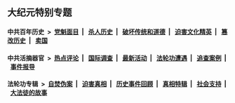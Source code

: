 ## 大纪元特别专题

#### 中共百年历史 &nbsp;>&nbsp; [党魁面目](indexes/nf1176107/README.md?10260430) &nbsp;| &nbsp; [杀人历史](indexes/nf1176106/README.md?10260430) &nbsp;| &nbsp; [破坏传统和道德](indexes/nf1176106/README.md?10260430) &nbsp;| &nbsp; [迫害文化精英](indexes/nf1176111/README.md?10260430) &nbsp;| &nbsp; [篡改历史](indexes/nf1176115/README.md?10260430) &nbsp;| &nbsp; [卖国](indexes/nf1176117/README.md?10260430) 

#### 中共活摘器官 &nbsp;>&nbsp; [热点评论](indexes/nf5879/README.md?10260430) &nbsp;| &nbsp; [国际调查](indexes/nf5947/README.md?10260430) &nbsp;| &nbsp; [最新活动](indexes/nf5883/README.md?10260430) &nbsp;| &nbsp; [法轮功遭遇](indexes/nf5881/README.md?10260430) &nbsp;| &nbsp; [追查案例](indexes/nf5880/README.md?10260430) &nbsp;| &nbsp; [事件报导](indexes/nf5877/README.md?10260430) 

#### 法轮功专辑 &nbsp;>&nbsp; [自焚伪案](indexes/nf5562/README.md?10260430) &nbsp;| &nbsp; [迫害真相](indexes/nf4379/README.md?10260430) &nbsp;| &nbsp; [历史事件回顾](indexes/nf5793/README.md?10260430) &nbsp;| &nbsp; [真相特辑](indexes/nf4389/README.md?10260430) &nbsp;| &nbsp; [社会支持](indexes/nf4386/README.md?10260430) &nbsp;| &nbsp; [大法徒的故事](indexes/nf1147481/README.md?10260430) 
